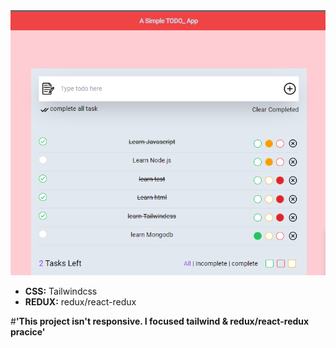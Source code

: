 
<img src="./Screenshot_3.png" alt="">

<ul>
        <li><b>CSS:</b> Tailwindcss</li>
        <li><b>REDUX:</b> redux/react-redux</li>
</ul>




#<b>'This project isn't responsive. I focused tailwind & redux/react-redux pracice' </b>



        
        






